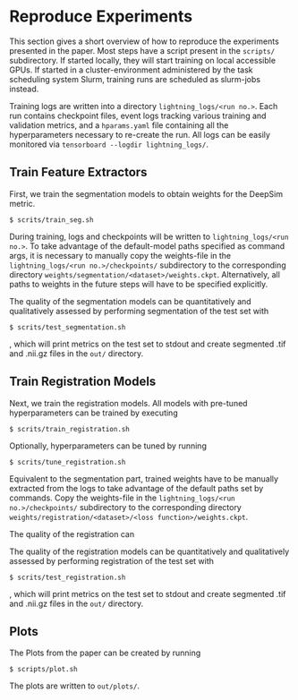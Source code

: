 


# Reproduce Experiments
This section gives a short overview of how to reproduce the experiments presented in the paper. Most steps have a script present in the `scripts/` subdirectory. If started locally, they will start training on local accessible GPUs. If started in a cluster-environment administered by the task scheduling system Slurm, training runs are scheduled as slurm-jobs instead.

Training logs are written into a directory `lightning_logs/<run no.>`. Each run contains checkpoint files, event logs tracking various training and validation metrics, and a `hparams.yaml` file containing all the hyperparameters necessary to re-create the run. All logs can be easily monitored via `tensorboard --logdir lightning_logs/`.

## Train Feature Extractors
First, we train the segmentation models to obtain weights for the DeepSim metric. 
```
$ scrits/train_seg.sh
```
During training, logs and checkpoints will be written to `lightning_logs/<run no.>`. To take advantage of the default-model paths specified as command args, it is necessary to manually copy the weights-file in the `lightning_logs/<run no.>/checkpoints/` subdirectory to the corresponding directory `weights/segmentation/<dataset>/weights.ckpt`. Alternatively, all paths to weights in the future steps will have to be specified explicitly.

The quality of the segmentation models can be quantitatively and qualitatively assessed by performing segmentation of the test set with
```
$ scrits/test_segmentation.sh
```
, which will print metrics on the test set to stdout and create segmented .tif and .nii.gz files in the `out/` directory.


## Train Registration Models
Next, we train the registration models. All models with pre-tuned hyperparameters can be trained by executing 
```
$ scrits/train_registration.sh
```
Optionally, hyperparameters can be tuned by running
```
$ scrits/tune_registration.sh
```
Equivalent to the segmentation part, trained weights have to be manually extracted from the logs to take advantage of the default paths set by commands. Copy the weights-file in the `lightning_logs/<run no.>/checkpoints/` subdirectory to the corresponding directory `weights/registration/<dataset>/<loss function>/weights.ckpt`.

The quality of the registration can

The quality of the registration models can be quantitatively and qualitatively assessed by performing registration of the test set with
```
$ scrits/test_registration.sh
```
, which will print metrics on the test set to stdout and create segmented .tif and .nii.gz files in the `out/` directory.

## Plots
The Plots from the paper can be created by running
```
$ scripts/plot.sh
```
The plots are written to `out/plots/`.